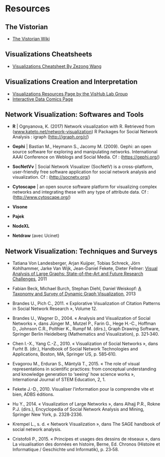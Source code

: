 # Resources

## The Vistorian 
* [The Vistorian Wiki](https://github.com/networkcube/vistorian/wiki)
## Visualizations Cheatsheets
* [Visualizations Cheatsheet By Zezong Wang](https://visualizationcheatsheets.github.io/)

## Visualizations Creation and Interpretation
* [Visualizations Resources Page by the VisHub Lab Group](https://visualinteractivedata.github.io/resources)
* [Interactive Data Comics Page ](https://interactivedatacomics.github.io/)

## Network Visualization: Softwares and Tools
* **R** | Ognyanova, K. (2017) Network visualization with R. Retrieved from (www.kateto.net/network-visualization)
R Packages for Social Network Analysis : igraph (http://igraph.org/r/)

* **Gephi** | Bastian M., Heymann S., Jacomy M. (2009). Gephi: an open source software for exploring and manipulating networks. International AAAI Conference on Weblogs and Social Media. Cf : (https://gephi.org/)

* **SocNetVv** | Social Network Visualizer (SocNetV) is a cross-platform, user-friendly free software application for social network analysis and visualization. Cf : (http://socnetv.org/)

* **Cytoscape** | an open source software platform for visualizing complex networks and integrating these with any type of attribute data. Cf : (http://www.cytoscape.org/)

* **Visone**
* **Pajek**
* **NodeXL**
* **Netdraw** (avec Ucinet)

## Network Visualization: Techniques and Surveys

* Tatiana Von Landesberger, Arjan Kuijper, Tobias Schreck, Jörn Kohlhammer, Jarke Van Wijk, Jean-Daniel Fekete, Dieter Fellner: [Visual Analysis of Large Graphs: State-of-the-Art and Future Research Challenges](https://hal.inria.fr/hal-00712779/document), 2011

* Fabian Beck, Michael Burch, Stephan Diehl,  Daniel Weiskopf: [A Taxonomy and Survey of Dynamic Graph Visualization](https://www.semanticscholar.org/paper/A-Taxonomy-and-Survey-of-Dynamic-Graph-Beck-Burch/0cd9b2ef1ead9bea120ac67503140df60b7d1cf6?p2df), 2013

* Brandes U., Pich C., 2011. « Explorative Visualization of Citation Patterns in Social Network Research », Volume 12.
* Brandes U., Wagner D., 2004. « Analysis and Visualization of Social Networks », dans Jünger M., Mutzel P., Farin G., Hege H.-C., Hoffman D., Johnson C.R., Polthier K., Rumpf M. (dirs.), Graph Drawing Software, Springer Berlin Heidelberg (Mathematics and Visualization), p. 321‑340.
* Chen I.-X., Yang C.-Z., 2010. « Visualization of Social Networks », dans Furht B. (dir.), Handbook of Social Network Technologies and Applications, Boston, MA, Springer US, p. 585‑610.
* Evagorou M., Erduran S., Mäntylä T., 2015. « The role of visual representations in scientific practices: from conceptual understanding and knowledge generation to ‘seeing’ how science works », International Journal of STEM Education, 2, 1.
* Fekete J.-D., 2010. Visualiser l’information pour la comprendre vite et bien, ADBS éditions.
* Hu Y., 2014. « Visualization of Large Networks », dans Alhajj P.R., Rokne P.J. (dirs.), Encyclopedia of Social Network Analysis and Mining, Springer New York, p. 2328‑2336.
* Krempel L., s. d. « Network Visualization », dans The SAGE handbook of social network analysis.
* Cristofoli P., 2015. « Principes et usages des dessins de réseaux », dans La visualisation des données en histoire, Berne, Ed. Chronos (Histoire et Informatique / Geschichte und Informatik), p. 23‑58.

